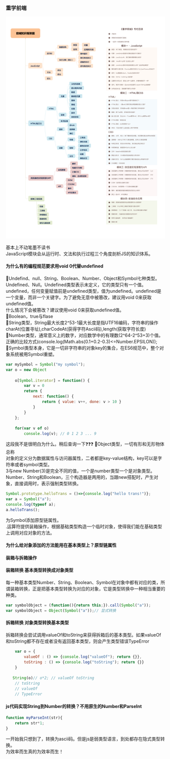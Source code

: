 ### 重学前端
![前端知识架构图](./img/front_end.jpg "前端知识架构图")

基本上不动笔墨不读书<br>
JavaScript模块会从运行时、文法和执行过程三个角度剖析JS的知识体系。
#### 为什么有的编程规范要求用void 0代替undefined
🔫Undefind、null、String、Boolean、Number、Object和Symbol七种类型。Undefined、Null。Undefined类型表示未定义，它的类型只有一个值。undefined，任何变量赋值前是undefined类型，值为undefined。undefined是一个变量，而非一个关键字。为了避免无意中被篡改，建议用void 0来获取undefined值。<br>
什么情况下会被篡改？建议使用void 0来获取undefined值。<br>
🔫Boolean，true与flase<br>
🔫String类型，String最大长度2^53-1最大长度是指UTF16编码，字符串的操作charAt(位置寻址),charCodeAt(获得字符Ascii码),length(获取字符长度)<br>
🔫Number类型，通常意义上的数字，对应数学中的有理数(2^64-2^53+3)个值。<br>
正确的比较方式(console.log(Math.abs(0.1+0.2-0.3)<=Number.EPSILON));<br>
🔫Symbol类型本身，它是一切非字符串的对象key的集合，在ES6规范中，整个对象系统被用Symbol重塑。<br>
```js
var mySymbol = Symbol("my symbol");
var o = new Object

    o[Symbol.iterator] = function() {
        var v = 0
        return {
            next: function() {
                return { value: v++, done: v > 10 }
            }
        }        
    };

    for(var v of o) 
        console.log(v); // 0 1 2 3 ... 9

```
这段我不是很明白为什么。稍后查询一下❓❓❓
🔫Object类型，一切有形和无形物体总称<br>
对象的定义分为数据属性与访问器属性，二者都是key-value结构，key可以是字符串或者symbol类型。<br>
3与new Number(3)是完全不同的值，一个是number类型一个是对象类型。<br>
Number、String和Boolean，三个构造器是两用的，当跟new搭配时，产生对象，直接调用时，表示强制类型转换。<br>
```js
Symbol.prototype.helloTrans = ()=>{console.log("hello trans!")};
var a = Symbol("a");
console.log(typeof a);
a.helloTrans();
```
为Symbol添加原型链属性。<br>
.运算符提供装箱操作，根据基础类型构造一个临时对象，使得我们能在基础类型上调用对应对象的方法。<br>
#### 为什么给对象添加的方法能用在基本类型上？原型链属性
#### 装箱与拆箱操作
#### 装箱转换 基本类型转换成对象类型
每一种基本类型Number、String、Boolean、Symbol在对象中都有对应的类，所谓装箱转换，正是把基本类型转换为对应的对象，它是类型转换中一种相当重要的种类。<br>
```js
var symbolObject = (function(){return this;}).call(Symbol("a"));
var symbolObject = Object(Symbol("a"));// 显式转换

```
#### 拆箱转换 对象类型转换基本类型
拆箱转换会尝试调用valueOf和toString来获得拆箱后的基本类型。如果valueOf和toString都不存在或者没有返回基本类型，则会产生类型错误TypeError<br>
```js
    var o = {
        valueOf : () => {console.log("valueOf"); return {}},
        toString : () => {console.log("toString"); return {}}
    }

   String(o)// o*2; // valueOf toString
    // toString
    // valueOf
    // TypeError
```
#### js代码实现String到Number的转换？不用原生的Number和ParseInt
```js
function myParseInt(str){
    return str*1;
}
```
一开始我只想到了，转换为ascii码。但是js是弱类型语言，到处都存在隐式类型转换。<br>
为效率而生真的为效率而生！<br>

